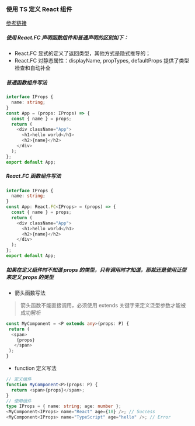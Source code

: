 <!--
 * @Author: Mia
 * @Date: 2022-01-12 16:13:23
 * @LastEditors: Mia
 * @LastEditTime: 2022-01-12 16:42:07
 * @Description: TS 定义React 组件
-->

### 使用 TS 定义 React 组件

[参考链接](https://jishuin.proginn.com/p/763bfbd6b8a8)

##### 使用 React.FC 声明函数组件和普通声明的区别如下：

- React.FC 显式的定义了返回类型，其他方式是隐式推导的；
- React.FC 对静态属性：displayName, propTypes, defaultProps 提供了类型检查和自动补全

##### 普通函数组件写法

```typescript
interface IProps {
  name: string;
}
const App = (props: IProps) => {
  const { name } = props;
  return (
    <div className="App">
      <h1>hello world</h1>
      <h2>{name}</h2>
    </div>
  );
};
export default App;
```

##### React.FC 函数组件写法

```typescript
interface IProps {
  name: string;
}
const App: React.FC<IProps> = (props) => {
  const { name } = props;
  return (
    <div className="App">
      <h1>hello world</h1>
      <h2>{name}</h2>
    </div>
  );
};
export default App;
```

##### 如果在定义组件时不知道 props 的类型，只有调用时才知道，那就还是使用泛型来定义 props 的类型

- 箭头函数写法
> 箭头函数不能直接调用，必须使用 extends 关键字来定义泛型参数才能被成功解析

```typescript
const MyComponent = <P extends any>(props: P) {
 return (
  <span>
    {props}
   </span>
 );
}
```

- function 定义写法

```typescript
// 定义组件
function MyComponent<P>(props: P) {
  return <span>{props}</span>;
}
// 使用组件
type IProps = { name: string; age: number };
<MyComponent<IProps> name="React" age={18} />; // Success
<MyComponent<IProps> name="TypeScript" age="hello" />; // Error
```
